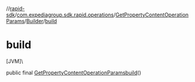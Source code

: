 //[rapid-sdk](../../../../index.md)/[com.expediagroup.sdk.rapid.operations](../../index.md)/[GetPropertyContentOperationParams](../index.md)/[Builder](index.md)/[build](build.md)

# build

[JVM]\

public final [GetPropertyContentOperationParams](../index.md)[build](build.md)()
